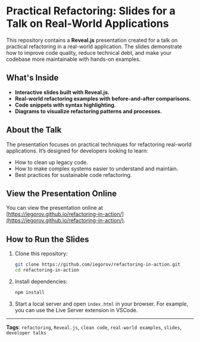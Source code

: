 
# Practical Refactoring: Slides for a Talk on Real-World Applications

This repository contains a **Reveal.js** presentation created for a talk on practical refactoring in a real-world application. The slides demonstrate how to improve code quality, reduce technical debt, and make your codebase more maintainable with hands-on examples.

## What's Inside
- **Interactive slides built with Reveal.js.**
- **Real-world refactoring examples with before-and-after comparisons.**
- **Code snippets with syntax highlighting.**
- **Diagrams to visualize refactoring patterns and processes.**

## About the Talk
The presentation focuses on practical techniques for refactoring real-world applications. It’s designed for developers looking to learn:
- How to clean up legacy code.
- How to make complex systems easier to understand and maintain.
- Best practices for sustainable code refactoring.

## View the Presentation Online
You can view the presentation online at [https://iegorov.github.io/refactoring-in-action/](https://iegorov.github.io/refactoring-in-action/).

## How to Run the Slides
1. Clone this repository:
   ```bash
   git clone https://github.com/iegorov/refactoring-in-action.git
   cd refactoring-in-action
   ```
2. Install dependencies:
   ```bash
   npm install

3. Start a local server and open `index.html` in your browser. For example, you can use the Live Server extension in VSCode.

---

**Tags**: `refactoring`, `Reveal.js`, `clean code`, `real-world examples`, `slides`, `developer talks`
